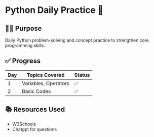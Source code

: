 # Python Daily Practice 🚀

## 👨‍💻 Purpose
Daily Python problem-solving and concept practice to strengthen core programming skills.

## ✅ Progress

| Day | Topics Covered           | Status |
|-----|--------------------------|--------|
| 1   | Variables, Operators     | ✅     |
| 2   | Basic Codes              | ✅     |

## 📚 Resources Used
- W3Schools
- Chatgpt for questions
